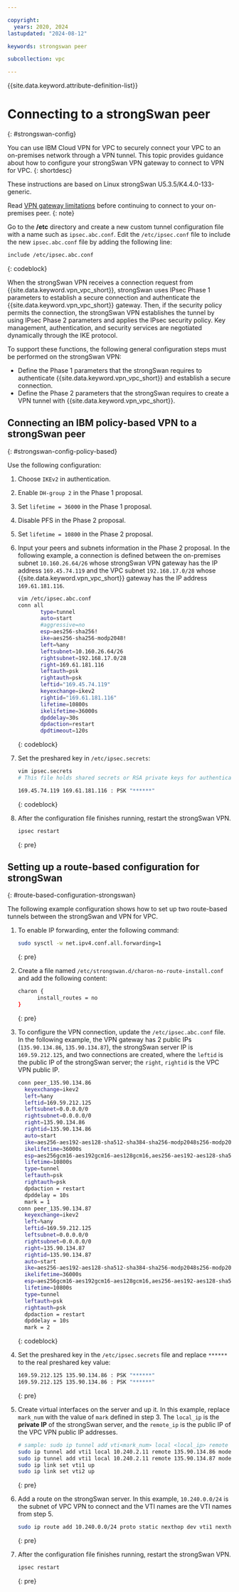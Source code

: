 ```yaml
---

copyright:
  years: 2020, 2024
lastupdated: "2024-08-12"

keywords: strongswan peer

subcollection: vpc

---
```


{{site.data.keyword.attribute-definition-list}}

# Connecting to a strongSwan peer
{: #strongswan-config}

You can use IBM Cloud VPN for VPC to securely connect your VPC to an on-premises network through a VPN tunnel. This topic provides guidance about how to configure your strongSwan VPN gateway to connect to VPN for VPC.
{: shortdesc}

These instructions are based on Linux strongSwan U5.3.5/K4.4.0-133-generic.

Read [VPN gateway limitations](/docs/vpc?topic=vpc-vpn-limitations) before continuing to connect to your on-premises peer.
{: note}

Go to the **/etc** directory and create a new custom tunnel configuration file with a name such as `ipsec.abc.conf`. Edit the `/etc/ipsec.conf` file to include the new `ipsec.abc.conf` file by adding the following line:

```sh
include /etc/ipsec.abc.conf
```
{: codeblock}

When the strongSwan VPN receives a connection request from {{site.data.keyword.vpn_vpc_short}}, strongSwan uses IPsec Phase 1 parameters to establish a secure connection and authenticate the {{site.data.keyword.vpn_vpc_short}} gateway. Then, if the security policy permits the connection, the strongSwan VPN establishes the tunnel by using IPsec Phase 2 parameters and applies the IPsec security policy. Key management, authentication, and security services are negotiated dynamically through the IKE protocol.

To support these functions, the following general configuration steps must be performed on the strongSwan VPN:

* Define the Phase 1 parameters that the strongSwan requires to authenticate {{site.data.keyword.vpn_vpc_short}} and establish a secure connection.
* Define the Phase 2 parameters that the strongSwan requires to create a VPN tunnel with {{site.data.keyword.vpn_vpc_short}}.

## Connecting an IBM policy-based VPN to a strongSwan peer
{: #strongswan-config-policy-based}

Use the following configuration:

1. Choose `IKEv2` in authentication.
1. Enable `DH-group 2` in the Phase 1 proposal.
1. Set `lifetime = 36000` in the Phase 1 proposal.
1. Disable PFS in the Phase 2 proposal.
1. Set `lifetime = 10800` in the Phase 2 proposal.
1. Input your peers and subnets information in the Phase 2 proposal. In the following example, a connection is defined between the on-premises subnet `10.160.26.64/26` whose strongSwan VPN gateway has the IP address `169.45.74.119` and the VPC subnet `192.168.17.0/28` whose {{site.data.keyword.vpn_vpc_short}} gateway has the IP address `169.61.181.116`.

    ```sh
    vim /etc/ipsec.abc.conf
    conn all
           type=tunnel
           auto=start
           #aggressive=no
           esp=aes256-sha256!
           ike=aes256-sha256-modp2048!
           left=%any
           leftsubnet=10.160.26.64/26
           rightsubnet=192.168.17.0/28
           right=169.61.181.116
           leftauth=psk
           rightauth=psk
           leftid="169.45.74.119"
           keyexchange=ikev2
           rightid="169.61.181.116"
           lifetime=10800s
           ikelifetime=36000s
           dpddelay=30s
           dpdaction=restart
           dpdtimeout=120s
    ```
    {: codeblock}

1. Set the preshared key in `/etc/ipsec.secrets`:

   ```sh
   vim ipsec.secrets
   # This file holds shared secrets or RSA private keys for authentication.

   169.45.74.119 169.61.181.116 : PSK "******"

   ```
   {: codeblock}

1. After the configuration file finishes running, restart the strongSwan VPN.

   ```sh
   ipsec restart

   ```
   {: pre}
   
## Setting up a route-based configuration for strongSwan
{: #route-based-configuration-strongswan}   
   
The following example configuration shows how to set up two route-based tunnels between the strongSwan and VPN for VPC.
 
1. To enable IP forwarding, enter the following command:

   ```sh
   sudo sysctl -w net.ipv4.conf.all.forwarding=1
   ```
   {: pre}
   
1. Create a file named `/etc/strongswan.d/charon-no-route-install.conf` and add the following content:

   ```sh
   charon {
         install_routes = no
   }
   ```
   {: pre}
   
   
1. To configure the VPN connection, update the `/etc/ipsec.abc.conf` file. In the following example, the VPN gateway has 2 public IPs (`135.90.134.86`, `135.90.134.87`), the strongSwan server IP is `169.59.212.125`, and two connections are created, where the `leftid` is the public IP of the strongSwan server; the `right`, `rightid` is the VPC VPN public IP.

   ```sh
   conn peer_135.90.134.86
     keyexchange=ikev2
     left=%any
     leftid=169.59.212.125
     leftsubnet=0.0.0.0/0
     rightsubnet=0.0.0.0/0
     right=135.90.134.86
     rightid=135.90.134.86
     auto=start
     ike=aes256-aes192-aes128-sha512-sha384-sha256-modp2048s256-modp2048s224-modp1024s160-ecp521-ecp384-ecp256-modp8192-modp6144-modp4096-modp3072-modp2048-x25519!
     ikelifetime=36000s
     esp=aes256gcm16-aes192gcm16-aes128gcm16,aes256-aes192-aes128-sha512-sha384-sha256!
     lifetime=10800s
     type=tunnel
     leftauth=psk
     rightauth=psk
     dpdaction = restart
     dpddelay = 10s
     mark = 1
   conn peer_135.90.134.87
     keyexchange=ikev2
     left=%any
     leftid=169.59.212.125
     leftsubnet=0.0.0.0/0
     rightsubnet=0.0.0.0/0
     right=135.90.134.87
     rightid=135.90.134.87
     auto=start
     ike=aes256-aes192-aes128-sha512-sha384-sha256-modp2048s256-modp2048s224-modp1024s160-ecp521-ecp384-ecp256-modp8192-modp6144-modp4096-modp3072-modp2048-x25519!
     ikelifetime=36000s
     esp=aes256gcm16-aes192gcm16-aes128gcm16,aes256-aes192-aes128-sha512-sha384-sha256!
     lifetime=10800s
     type=tunnel
     leftauth=psk
     rightauth=psk
     dpdaction = restart
     dpddelay = 10s
     mark = 2
   ```
   {: codeblock}
  
1. Set the preshared key in the `/etc/ipsec.secrets` file and replace `******` to the real preshared key value:

   ```sh
   169.59.212.125 135.90.134.86 : PSK "******"
   169.59.212.125 135.90.134.86 : PSK "******"
   ```
   {: pre}
   
1. Create virtual interfaces on the server and up it. In this example, replace `mark_num` with the value of `mark` defined in step 3. The `local_ip` is the **private IP** of the strongSwan server, and the `remote_ip` is the public IP of the VPC VPN public IP addresses.

   ```sh
   # sample: sudo ip tunnel add vti<mark_num> local <local_ip> remote <remote_ip> mode vti key <mark_num>
   sudo ip tunnel add vti1 local 10.240.2.11 remote 135.90.134.86 mode vti key 1
   sudo ip tunnel add vti1 local 10.240.2.11 remote 135.90.134.87 mode vti key 2
   sudo ip link set vti1 up
   sudo ip link set vti2 up  
   ```
   {: pre}
   
1. Add a route on the strongSwan server. In this example, `10.240.0.0/24` is the subnet of VPC VPN to connect and the VTI names are the VTI names from step 5.

   ```sh
   sudo ip route add 10.240.0.0/24 proto static nexthop dev vti1 nexthop dev vti2
   ```
   {: pre}
  
1. After the configuration file finishes running, restart the strongSwan VPN.

   ```sh
   ipsec restart
   ```
   {: pre}

   
